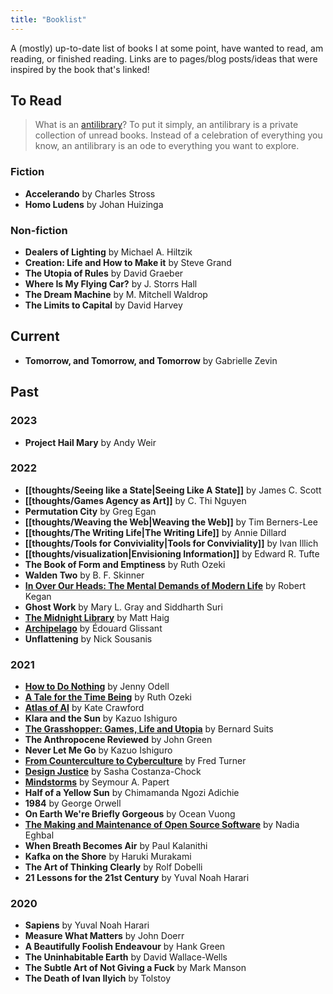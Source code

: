 ```yaml
---
title: "Booklist"
---
```


A (mostly) up-to-date list of books I at some point, have wanted to read, am reading, or finished reading. Links are to pages/blog posts/ideas that were inspired by the book that's linked!

## To Read
> What is an [antilibrary](https://nesslabs.com/antilibrary)? To put it simply, an antilibrary is a private collection of unread books. Instead of a celebration of everything you know, an antilibrary is an ode to everything you want to explore.

### Fiction
* **Accelerando** by Charles Stross
* **Homo Ludens** by Johan Huizinga

### Non-fiction
* **Dealers of Lighting** by Michael A. Hiltzik
* **Creation: Life and How to Make it** by Steve Grand
* **The Utopia of Rules** by David Graeber
* **Where Is My Flying Car?** by J. Storrs Hall
* **The Dream Machine** by M. Mitchell Waldrop
* **The Limits to Capital** by David Harvey

## Current
- **Tomorrow, and Tomorrow, and Tomorrow** by Gabrielle Zevin

## Past
### 2023
* **Project Hail Mary** by Andy Weir
### 2022
* **[[thoughts/Seeing like a State|Seeing Like A State]]** by James C. Scott
* **[[thoughts/Games Agency as Art]]** by C. Thi Nguyen
* **Permutation City** by Greg Egan
* **[[thoughts/Weaving the Web|Weaving the Web]]** by Tim Berners-Lee
* **[[thoughts/The Writing Life|The Writing Life]]** by Annie Dillard
* **[[thoughts/Tools for Conviviality|Tools for Conviviality]]** by Ivan Illich
* **[[thoughts/visualization|Envisioning Information]]** by Edward R. Tufte
* **The Book of Form and Emptiness** by Ruth Ozeki
* **Walden Two** by B. F. Skinner
* **[In Over Our Heads: The Mental Demands of Modern Life](thoughts/In%20Over%20Our%20Heads.md)** by Robert Kegan
* **Ghost Work** by Mary L. Gray and Siddharth Suri
* [**The Midnight Library**](thoughts/The%20Midnight%20Library.md) by Matt Haig
* [**Archipelago**](thoughts/Archipelago.md) by Édouard Glissant
* **Unflattening** by Nick Sousanis

### 2021
* [**How to Do Nothing**](thoughts/How%20to%20do%20Nothing.md) by Jenny Odell
* [**A Tale for the Time Being**](thoughts/A%20Tale%20for%20the%20Time%20Being.md) by Ruth Ozeki
* [**Atlas of AI**](thoughts/Atlas%20of%20AI.md) by Kate Crawford
* **Klara and the Sun** by Kazuo Ishiguro
* [**The Grasshopper: Games, Life and Utopia**](thoughts/The%20Grasshopper,%20Games,%20Life%20and%20Utopia.md) by Bernard Suits
* **The Anthropocene Reviewed** by John Green
* **Never Let Me Go** by Kazuo Ishiguro
* [**From Counterculture to Cyberculture**](thoughts/From%20Counterculture%20to%20Cyberculture.md) by Fred Turner
* [**Design Justice**](thoughts/Design%20Justice.md) by Sasha Costanza-Chock
* [**Mindstorms**](thoughts/Mindstorms.md) by Seymour A. Papert
* **Half of a Yellow Sun** by Chimamanda Ngozi Adichie
* **1984** by George Orwell
* **On Earth We're Briefly Gorgeous** by Ocean Vuong
* [**The Making and Maintenance of Open Source Software**](thoughts/Making%20and%20Maintenance%20of%20OSS.md) by Nadia Eghbal
* **When Breath Becomes Air** by Paul Kalanithi
* **Kafka on the Shore** by Haruki Murakami
* **The Art of Thinking Clearly** by Rolf Dobelli
* **21 Lessons for the 21st Century** by Yuval Noah Harari

### 2020
* **Sapiens** by Yuval Noah Harari
* **Measure What Matters** by John Doerr
* **A Beautifully Foolish Endeavour** by Hank Green
* **The Uninhabitable Earth** by David Wallace-Wells
* **The Subtle Art of Not Giving a Fuck** by Mark Manson
* **The Death of Ivan Ilyich** by Tolstoy
